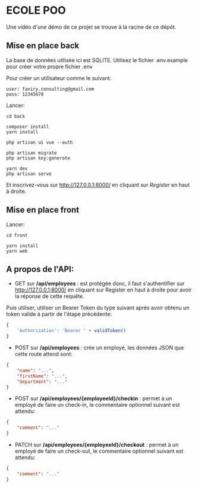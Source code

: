 # ECOLE POO

Une vidéo d'une démo de ce projet se trouve à la racine de ce dépôt.

## Mise en place back

La base de données utilisée ici est SQLITE. Utilisez le fichier .env.example pour créer votre propre fichier .env

Pour créer un utilisateur comme le suivant:

```
user: faniry.consulting@gmail.com
pass: 12345678
```

Lancer:

```
cd back

composer install
yarn install

php artisan ui vue --auth

php artisan migrate
php artisan key:generate

yarn dev
php artisan serve
```

Et inscrivez-vous sur http://127.0.0.1:8000/ en cliquant sur _Register_ en haut à droite.

## Mise en place front

Lancer:

```
cd front

yarn install
yarn web
```

## A propos de l'API:

- GET sur **/api/employees** : est protégée donc, il faut s'authentifier sur http://127.0.0.1:8000/ en cliquant sur Register en haut à droite pour avoir la réponse de cette requête.

Puis utiliser, utiliser un Bearer Token du type suivant après avoir obtenu un token valide à partir de l'étape précédente:

```js
{
    'Authorization': 'Bearer ' + validToken()
}
```

- POST sur **/api/employees** : crée un employé, les données JSON que cette route attend sont:

```json
{
    "name": "...",
    "firstName": "...",
    "department": "..."
}
```

- POST sur **/api/employees/{employeeId}/checkin** : permet à un employé de faire un check-in, le commentaire optionnel suivant est attendu:

```json
{
    "comment": "..."
}
```

- PATCH sur **/api/employees/{employeeId}/checkout** : permet à un employé de faire un check-out, le commentaire optionnel suivant est attendu:

```json
{
    "comment": "..."
}
```
